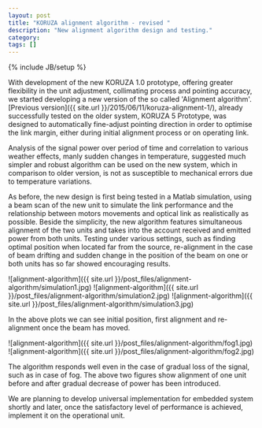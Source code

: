 ```yaml
---
layout: post
title: "KORUZA alignment algorithm - revised "
description: "New alignment algorithm design and testing."
category: 
tags: []
---
```

{% include JB/setup %}

With development of the new KORUZA 1.0 prototype, offering greater flexibility in the unit  adjustment, collimating process and pointing accuracy, we started developing a new version of the so called 'Alignment algorithm'. [Previous version]({{ site.url }}/2015/06/11/koruza-alignment-1/), already successfully tested on the older system, KORUZA 5 Prototype, was designed to automatically fine-adjust pointing direction in order to optimise the link margin, either during initial alignment process or on operating link. 

Analysis of the signal power over period of time and correlation to various weather effects, manly sudden changes in temperature, suggested much simpler and robust algorithm can be used on the new system, which in comparison to older version, is not as susceptible to mechanical errors due to temperature variations. 

As before, the new design is first being tested in a Matlab simulation, using a beam scan of the new unit to simulate the link performance and the relationship between motors movements and optical link as realistically as possible. Beside the simplicity, the new algorithm features simultaneous alignment of the two units and takes into the account received and emitted power from both units. Testing under various settings, such as finding optimal position when located far from the source, re-alignment in the case of beam drifting and sudden change in the position of the beam on one or both units has so far showed encouraging results. 

![alignment-algorithm]({{ site.url }}/post_files/alignment-algorithm/simulation1.jpg)
![alignment-algorithm]({{ site.url }}/post_files/alignment-algorithm/simulation2.jpg)
![alignment-algorithm]({{ site.url }}/post_files/alignment-algorithm/simulation3.jpg)

In the above plots we can see initial position, first alignment and re-alignment once the beam has moved. 

![alignment-algorithm]({{ site.url }}/post_files/alignment-algorithm/fog1.jpg)
![alignment-algorithm]({{ site.url }}/post_files/alignment-algorithm/fog2.jpg)

The algorithm responds well even in the case of gradual loss of the signal, such as in case of fog. The above two figures show alignment of one unit before and after gradual decrease of power has been introduced.


We are planning to develop universal implementation for  embedded system shortly and later, once the satisfactory level of performance is achieved, implement it on the operational unit. 
